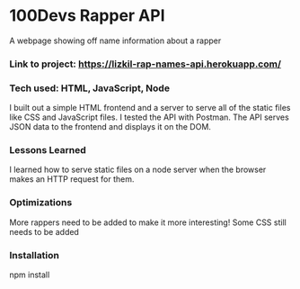 # 100Devs Rapper API
 A webpage showing off name information about a rapper

### Link to project: https://lizkil-rap-names-api.herokuapp.com/

### Tech used: HTML, JavaScript, Node
I built out a simple HTML frontend and a server to serve all of the static files like CSS and JavaScript files. I tested the API with Postman. The API serves JSON data to the frontend and displays it on the DOM.

### Lessons Learned
I learned how to serve static files on a node server when the browser makes an HTTP request for them.

### Optimizations
More rappers need to be added to make it more interesting! Some CSS still needs to be added

### Installation
npm install
